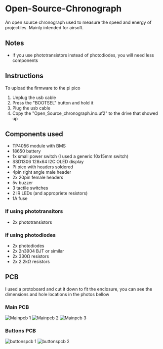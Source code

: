 # Open-Source-Chronograph
 An open source chronograph used to measure the speed and energy of projectiles. Mainly intended for airsoft.

## Notes
* If you use phototransistors instead of photodiodes, you will need less components

## Instructions
To upload the firmware to the pi pico
1. Unplug the usb cable
2. Press the "BOOTSEL" button and hold it
3. Plug the usb cable
4. Copy the "Open_Source_chronograph.ino.uf2" to the drive that showed up

## Components used
* TP4056 module with BMS
* 18650 battery
* 1x small power switch  (I used a generic 10x15mm switch)
* SSD1306 128x64 I2C OLED display
* Pi pico with headers soldered
* 4pin right angle male header
* 2x 20pin female headers
* 5v buzzer
* 3 tactile switches
* 2 IR LEDs (and appropriete resistors)
* 1A fuse

### If using phototransitors
* 2x phototransistors

### if using photodiodes
* 2x photodiodes
* 2x 2n3904 BJT or similar
* 2x 330Ω resistors
* 2x 2.2kΩ resistors

## PCB
I used a protoboard and cut it down to fit the enclosure, you can see the dimensions and hole locations in the photos bellow

### Main PCB
![Mainpcb 1](https://github.com/GhostGR/Open-Source-Chronograph/blob/bf926e40d05efec4db9b234e9c52c35f1d220e2f/Photos/1.jpg)
![Mainpcb 2](https://github.com/GhostGR/Open-Source-Chronograph/blob/bf926e40d05efec4db9b234e9c52c35f1d220e2f/Photos/2.jpg)
![Mainpcb 3](https://github.com/GhostGR/Open-Source-Chronograph/blob/bf926e40d05efec4db9b234e9c52c35f1d220e2f/Photos/3.jpg)

### Buttons PCB
![buttonspcb 1](https://github.com/GhostGR/Open-Source-Chronograph/blob/bf926e40d05efec4db9b234e9c52c35f1d220e2f/Photos/4.jpg)
![buttonspcb 2](https://github.com/GhostGR/Open-Source-Chronograph/blob/bf926e40d05efec4db9b234e9c52c35f1d220e2f/Photos/5.jpg)
